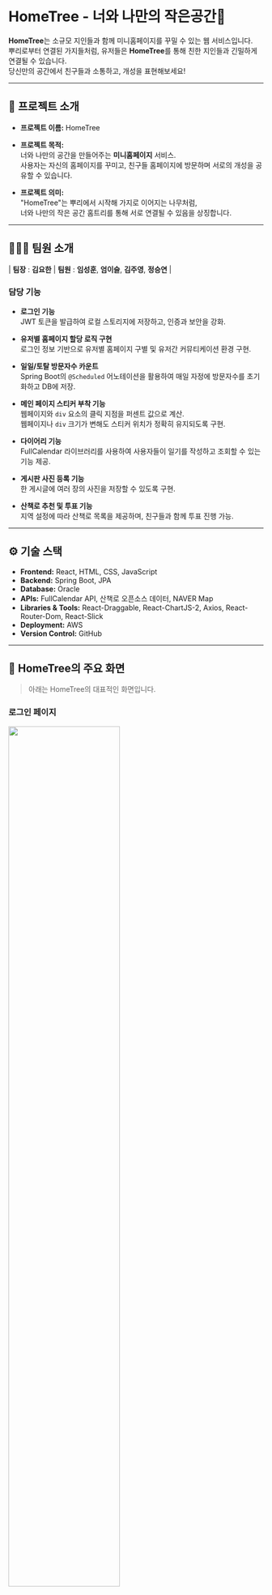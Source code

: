 # HomeTree - 너와 나만의 작은공간🌳

**HomeTree**는 소규모 지인들과 함께 미니홈페이지를 꾸밀 수 있는 웹 서비스입니다.  
뿌리로부터 연결된 가지들처럼, 유저들은 **HomeTree**를 통해 친한 지인들과 긴밀하게 연결될 수 있습니다.  
당신만의 공간에서 친구들과 소통하고, 개성을 표현해보세요!

---

## 🔗 프로젝트 소개

- **프로젝트 이름:** HomeTree
- **프로젝트 목적:**  
  너와 나만의 공간을 만들어주는 **미니홈페이지** 서비스.  
  사용자는 자신의 홈페이지를 꾸미고, 친구들 홈페이지에 방문하며 서로의 개성을 공유할 수 있습니다.
  
- **프로젝트 의미:**  
  "HomeTree"는 뿌리에서 시작해 가지로 이어지는 나무처럼,  
  너와 나만의 작은 공간 홈트리를 통해 서로 연결될 수 있음을 상징합니다.

---

## 🧑‍🤝‍🧑 팀원 소개

| **팀장** : **김요한** | **팀원** : **임성훈**, **엄이슬**, **김주영**, **정승연** |

### **담당 기능**

- **로그인 기능**  
  JWT 토큰을 발급하여 로컬 스토리지에 저장하고, 인증과 보안을 강화.
  
- **유저별 홈페이지 할당 로직 구현**  
  로그인 정보 기반으로 유저별 홈페이지 구별 및 유저간 커뮤티케이션 환경 구현.

- **일일/토탈 방문자수 카운트**  
  Spring Boot의 `@Scheduled` 어노테이션을 활용하여 매일 자정에 방문자수를 초기화하고 DB에 저장.

- **메인 페이지 스티커 부착 기능**  
  웹페이지와 `div` 요소의 클릭 지점을 퍼센트 값으로 계산.  
  웹페이지나 `div` 크기가 변해도 스티커 위치가 정확히 유지되도록 구현.

- **다이어리 기능**  
  FullCalendar 라이브러리를 사용하여 사용자들이 일기를 작성하고 조회할 수 있는 기능 제공.

- **게시판 사진 등록 기능**  
  한 게시글에 여러 장의 사진을 저장할 수 있도록 구현.

- **산책로 추천 및 투표 기능**  
  지역 설정에 따라 산책로 목록을 제공하며, 친구들과 함께 투표 진행 가능.

---

## ⚙️ 기술 스택

- **Frontend:** React, HTML, CSS, JavaScript  
- **Backend:** Spring Boot, JPA  
- **Database:** Oracle  
- **APIs:** FullCalendar API, 산책로 오픈소스 데이터, NAVER Map  
- **Libraries & Tools:** React-Draggable, React-ChartJS-2, Axios, React-Router-Dom, React-Slick  
- **Deployment:** AWS
- **Version Control:** GitHub  

---

## 📸 **HomeTree의 주요 화면**  

> 아래는 HomeTree의 대표적인 화면입니다.  

### 로그인 페이지  
<img src="https://github.com/user-attachments/assets/366b38f1-e693-41e5-bc04-8484bf69b934" width="66%" />

- **설명:** JWT 토큰을 발행하여 세션 스토리지에 저장하는 방식으로 로그인 구현
---

### 메인 페이지  
<img src="https://github.com/user-attachments/assets/4142cc15-2694-490f-a62b-b8453ec8efee" width="66%" />

- **설명:**
  - 왼쪽 패널: 각 탭으로 이동할 수 있는 링크 포함
  - 가운데: 선택한 탭의 내용 표시
  - 오른쪽 패널: 친구 추가, 운세 뽑기 등의 기능 제공

- **트러블슈팅:**
  - 나비 스티커 위치가 브라우저 크기에 따라 왜곡되는 문제 발생
  - 클릭 지점을 퍼센트 값으로 변환하여 상대 위치를 저장하도록 수정하여 해결
---

### 게시판  
<img src="https://github.com/user-attachments/assets/8eb01a91-cea6-400b-9594-275379e230bb" width="66%" />

- **설명:** 사진을 포함한 글 작성 가능
- **트러블슈팅:**
  - 사진 등록 후 바로 확인되지 않는 문제 발생
  - 정적 폴더에 사진이 저장이 되었던게 문제였고 정적폴더 외에 대신 별도 저장 폴더로 저장경로를 맵핑하여 실시간 반영

---

### 다이어리  
<img src="https://github.com/user-attachments/assets/323c3a18-75c5-4c0b-93fa-a775c237a637" width="66%" />

- **설명:** FullCalendar 라이브러리 기반 일기 작성 기능
- **추후 업데이트:** 산책로 투표를 통해 일정이 다이어리에 자동 업데이트될 예정
---

### 산책로 검색  
<img src="https://github.com/user-attachments/assets/e756c35f-0b59-457a-a176-1202f114c038" width="66%" />

- **설명:**
  - 오픈소스 데이터 활용
  - 지역 선택 시 해당 지역의 산책로 목록 제공 및 상세 정보 확인 가능

---

### 산책로 투표 및 결과 페이지  
<img src="https://github.com/user-attachments/assets/537758b8-667e-4b49-813d-0eb4e2aca31a" width="66%" />

- **설명:**
  - 투표 생성자는 산책을 함께 가고 싶은 친구들과 투표할 산책로를 선택하여 투표 진행 가능
  - 투표 권한이 있는 유저들이 모두 투표를 완료하면, 해당 페이지는 투표 결과를 보여주는 페이지로 변경됨
  - 결과는 **막대 그래프(React-ChartJS-2 활용)**를 이용하여 시각화됨
 
  - **트러블슈팅:**
    - 투표 데이터 저장 및 조회 시 발생하는 LazyInitializationException 문제 해결
    - @Transactional 적용 및 즉시 로딩(FetchType.EAGER) 설정을 통해 데이터 일관성 유지

   - **추후 업데이트:** 투표 결과를 투표자들의 다이어리에 자동 업데이트하고, 쪽지를 발송하는 기능 추가 예정

---

### 맛집 검색  
<img src="https://github.com/user-attachments/assets/cb1dc3b4-4a71-494b-9e6b-2eeb619e1646" width="66%" />

- **설명:**
 - 네이버 지도 API 활용
  - 지역명만 입력해도 해당 지역의 맛집 리스트 표시
  - 선택한 식당들을 즐겨찾기 등록해둘수 있는 기능 구
---

### 방명록  
<img src="https://github.com/user-attachments/assets/8bef0f7d-d614-4f65-9691-45966db9452e" width="66%" />

- **설명:**
  - 친구가 방문하여 방명록을 남길 수 있는 기능
  - 남긴 친구의 이름을 클릭하면 해당 친구의 홈페이지로 이동하거나 쪽지 발송 가능
---

## 🔧 트러블슈팅

### 1. 게시판 사진 저장 후 실시간 표시 문제
- **문제:**  
  사용자가 게시판에 사진을 등록하면 해당 사진을 바로 확인할 수 없었고, 서버를 재시작해야 저장된 사진이 표시되는 문제가 발생.
  원인을 조사한 결과, 사진이 정적 폴더(static)에 저장되어 클라이언트가 실시간으로 파일을 렌더링할 수 없다는 것이 확인됨.

- **해결:**  
  정적 폴더(static) 대신 서버의 루트에 별도의 저장폴더를 생성하여 사진을 해당 폴더에 저장하도록 맵핑 경로를 새로 설정.
  이를 통해 사용자는 게시판에 사진을 등록한 후 서버 재시작 없이도 실시간으로 저장된 사진을 확인 가능.

---

### 2. 메인화면 나비 스티커 위치 조정 문제
- **문제:**  
  메인 페이지에서 스티커를 배치한 후 브라우저 크기를 조정하면 스티커 위치가 왜곡되는 현상 발생.  

- **해결:**  
  클릭 지점을 퍼센트 값으로 변환하여 상대 위치를 저장하도록 수정.  
  저장된 퍼센트 값을 기준으로 브라우저 크기와 상관없이 정확한 위치에 스티커를 렌더링하도록 구현.  

---

### 3. 산책로 투표 기능의 동시성 문제
- **문제:**  
  VoteService 클래스에서 투표 데이터를 저장하거나 조회하는 과정에서 예상치 못한 오류가 발생:
  - LazyInitializationException: Vote 엔티티의 participantIds 또는 voteEsntlId 필드와 같은 컬렉션 데이터에 접근할 때, 영속성 컨텍스트가 닫혀 데이터를 로드하지 못함.
  - @ElementCollection으로 관리되는 투표 수 컬렉션이 비동기 요청 처리 중 불일치 상태가 발생.

  이는 JPA의 영속성 컨텍스트 관리와 트랜잭션 범위가 제대로 설정되지 않아 데이터 일관성이 보장되지 않았기 때문.

- **해결:**  
  - 투표 관련 메서드에 @Transactional을 적용해 메서드 실행 동안 영속성 컨텍스트를 유지하고 데이터의 일관성을 보장.
  - 지연 로딩 문제를 해결하기 위해 데이터를 명시적으로 초기화하거나, 필요한 데이터만 즉시 로딩(FetchType.EAGER)으로 설정.

---

## ✨ 프로젝트 소감  

HomeTree 프로젝트를 통해 다양한 아이디어를 하나의 프로젝트에 담을 수 있었던 점이 가장 만족스러웠습니다. 초기 주제 선정 단계에서 논의되었던 여러 기능들을 버리지 않고 통합하면서, 자연스럽게 다양한 기술과 기능을 접해볼 수 있었고, 이를 통해 많은 성장을 할 수 있었습니다.

- **기술적 성장**  
  JWT 인증을 도입하며 보안에 대한 이해를 넓혔고, FullCalendar와 Chart.js 등의 라이브러리를 활용하면서 다양한 기능을 효과적으로 통합하는 방법을 배웠습니다.  
  또한, RESTful API와 React Router를 활용하여 원활한 데이터 흐름을 구축하는 것이 얼마나 중요한지 깨달았습니다.  

- **협업과 문제 해결**  
  협업 과정에서 코드 리뷰와 커뮤니케이션의 중요성을 실감했습니다. 초기에 업무 분담이 명확하지 않아 같은 페이지를 두 명의 팀원이 각각 구현하는 일이 발생했지만, 코드 리뷰를 통해 조기에 문제를 발견하여 불필요한 중복 작업을 방지할 수 있었습니다. 이를 계기로 협업 시 사전 기획과 역할 분담이 필수적이라는 점을 깨달았습니다.


- **향후 개선 방향**  
  투표 결과를 자동으로 다이어리에 반영하고, 사용자 간 소통 기능을 확장하는 등의 업데이트를 계획하고 있습니다.
  메인 페이지의 나비 스티커 부착을 본인이 하하는게 아닌 친구가 달아줄 수 있게 업데이트 할 예정입니다.
    


---
